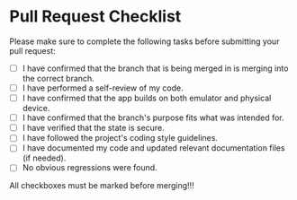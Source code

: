 # Pull Request Checklist

Please make sure to complete the following tasks before submitting your pull request:

- [ ] I have confirmed that the branch that is being merged in is merging into the correct branch.
- [ ] I have performed a self-review of my code.
- [ ] I have confirmed that the app builds on both emulator and physical device.
- [ ] I have confirmed that the branch's purpose fits what was intended for.
- [ ] I have verified that the state is secure.
- [ ] I have followed the project's coding style guidelines.
- [ ] I have documented my code and updated relevant documentation files (if needed).
- [ ] No obvious regressions were found.

All checkboxes must be marked before merging!!!
